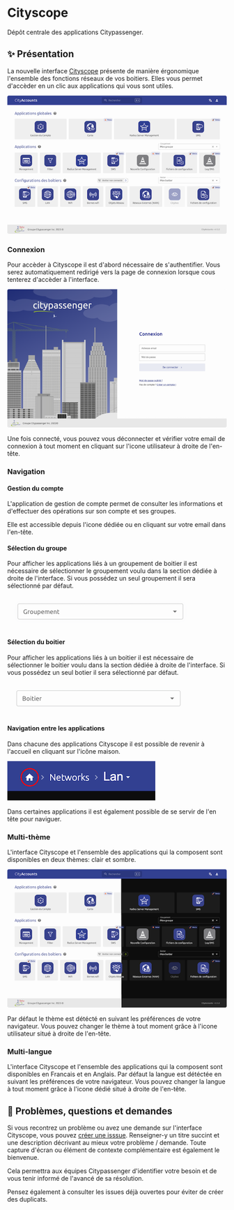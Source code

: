 # Cityscope

Dépôt centrale des applications Citypassenger.

## ✨ Présentation

La nouvelle interface [Cityscope](admin.citypassenger.com) présente de manière érgonomique l'ensemble des fonctions réseaux de vos boitiers. Elles vous permet d'accèder en un clic aux applications qui vous sont utiles.

![Écran d'accueil](images/cityaccounts.png)

### Connexion

Pour accèder à Cityscope il est d'abord nécessaire de s'authentifier. Vous serez automatiquement redirigé vers la page de connexion lorsque cous tenterez d'accèder à l'interface.

![Écran de login](images/login.png)

Une fois connecté, vous pouvez vous déconnecter et vérifier votre email de connexion à tout moment en cliquant sur l'icone utilisateur à droite de l'en-tête.

### Navigation

#### Gestion du compte

L'application de gestion de compte permet de consulter les informations et d'effectuer des opérations sur son compte et ses groupes.

Elle est accessible depuis l'icone dédiée ou en cliquant sur votre email dans l'en-tête.

#### Sélection du groupe

Pour afficher les applications liés à un groupement de boitier il est nécessaire de sélectionner le groupement voulu dans la section dédiée à droite de l'interface. Si vous possédez un seul groupement il sera sélectionné par défaut.

![Sélection du groupe](images/group.png)

#### Sélection du boitier

Pour afficher les applications liés à un boitier il est nécessaire de sélectionner le boitier voulu dans la section dédiée à droite de l'interface. Si vous possédez un seul botier il sera sélectionné par défaut.

![Sélection du boitier](images/device.png)

#### Navigation entre les applications

Dans chacune des applications Cityscope il est possible de revenir à l'accueil en cliquant sur l'icône maison.

![Bouton de retour à l'accueil](images/home.png)

Dans certaines applications il est également possible de se servir de l'en tête pour naviguer.

### Multi-thème

L'interface Cityscope et l'ensemble des applications qui la composent sont disponibles en deux thèmes: clair et sombre.

![Multi-thème](images/themes.png)

Par défaut le thème est détécté en suivant les préférences de votre navigateur. Vous pouvez changer le thème à tout moment grâce à l'icone utilisateur situé à droite de l'en-tête.


### Multi-langue

L'interface Cityscope et l'ensemble des applications qui la composent sont disponibles en Francais et en Anglais. Par défaut la langue est détéctée en suivant les préférences de votre navigateur. Vous pouvez changer la langue à tout moment grâce à l'icone dédié situé à droite de l'en-tête.

## 🚩 Problèmes, questions et demandes

Si vous recontrez un problème ou avez une demande sur l'interface Cityscope, vous pouvez [créer une isssue](https://github.com/Groupe-Citypassenger-Inc/cityscope/issues). Renseigner-y un titre succint et une description décrivant au mieux votre problème / demande. Toute capture d'écran ou élément de contexte complémentaire est également le bienvenue.

Cela permettra aux équipes Citypassenger d'identifier votre besoin et de vous tenir informé de l'avancé de sa résolution.

Pensez également à consulter les issues déjà ouvertes pour éviter de créer des duplicats.